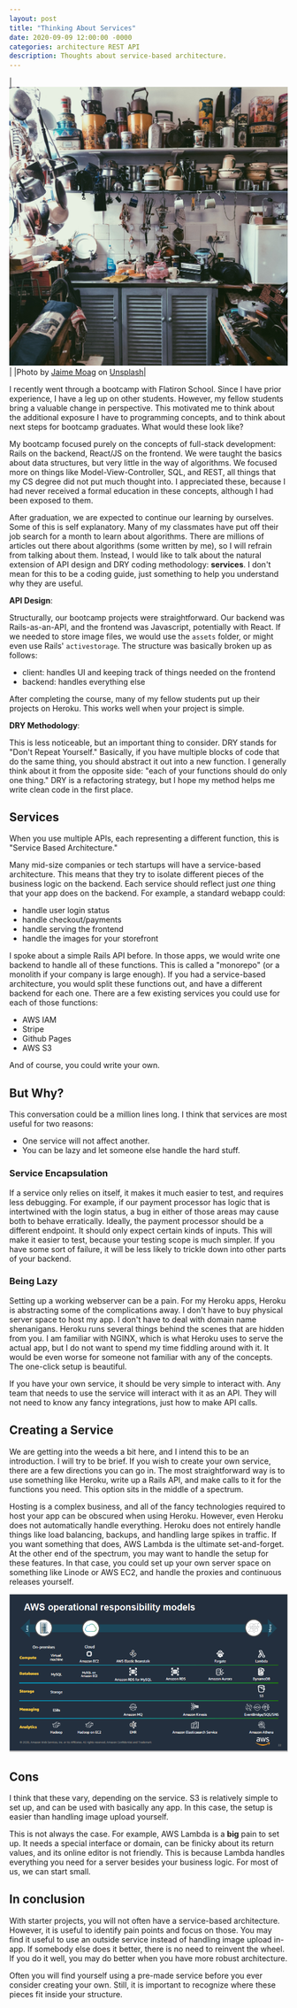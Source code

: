 ```yaml
---
layout: post
title: "Thinking About Services"
date: 2020-09-09 12:00:00 -0000
categories: architecture REST API
description: Thoughts about service-based architecture.
---
```


|![Kitchenware](/assets/images/services/jaime-moag-oZC0wd6LANM-unsplash.jpg)|
|<span>Photo by <a href="https://unsplash.com/@jaimemoag?utm_source=unsplash&amp;utm_medium=referral&amp;utm_content=creditCopyText">Jaime Moag</a> on <a href="https://unsplash.com/s/photos/services?utm_source=unsplash&amp;utm_medium=referral&amp;utm_content=creditCopyText">Unsplash</a></span>|

I recently went through a bootcamp with Flatiron School. Since I have prior experience, I have a leg up on other students. However, my fellow students bring a valuable change in perspective. This motivated me to think about the additional exposure I have to programming concepts, and to think about next steps for bootcamp graduates. What would these look like?

My bootcamp focused purely on the concepts of full-stack development: Rails on the backend, React/JS on the frontend. We were taught the basics about data structures, but very little in the way of algorithms. We focused more on things like Model-View-Controller, SQL, and REST, all things that my CS degree did not put much thought into. I appreciated these, because I had never received a formal education in these concepts, although I had been exposed to them. 

After graduation, we are expected to continue our learning by ourselves. Some of this is self explanatory. Many of my classmates have put off their job search for a month to learn about algorithms. There are millions of articles out there about algorithms (some written by me), so I will refrain from talking about them. Instead, I would like to talk about the natural extension of API design and DRY coding methodology: **services**. I don't mean for this to be a coding guide, just something to help you understand why they are useful.

**API Design**:

Structurally, our bootcamp projects were straightforward. Our backend was Rails-as-an-API, and the frontend was Javascript, potentially with React. If we needed to store image files, we would use the `assets` folder, or might even use Rails' `activestorage`. The structure was basically broken up as follows:

- client: handles UI and keeping track of things needed on the frontend
- backend: handles everything else

After completing the course, many of my fellow students put up their projects on Heroku. This works well when your project is simple.

**DRY Methodology**:

This is less noticeable, but an important thing to consider. DRY stands for "Don't Repeat Yourself." Basically, if you have multiple blocks of code that do the same thing, you should abstract it out into a new function. I generally think about it from the opposite side: "each of your functions should do only one thing." DRY is a refactoring strategy, but I hope my method helps me write clean code in the first place.

## Services

When you use multiple APIs, each representing a different function, this is "Service Based Architecture."

Many mid-size companies or tech startups will have a service-based architecture. This means that they try to isolate different pieces of the business logic on the backend. Each service should reflect just _one_ thing that your app does on the backend. For example, a standard webapp could:

- handle user login status
- handle checkout/payments
- handle serving the frontend
- handle the images for your storefront

I spoke about a simple Rails API before. In those apps, we would write one backend to handle all of these functions. This is called a "monorepo" (or a monolith if your company is large enough). If you had a service-based architecture, you would split these functions out, and have a different backend for each one. There are a few existing services you could use for each of those functions:

- AWS IAM
- Stripe
- Github Pages
- AWS S3

And of course, you could write your own.

## But Why?
This conversation could be a million lines long. I think that services are most useful for two reasons:

- One service will not affect another.
- You can be lazy and let someone else handle the hard stuff.

### Service Encapsulation
If a service only relies on itself, it makes it much easier to test, and requires less debugging. For example, if our payment processor has logic that is intertwined with the login status, a bug in either of those areas may cause both to behave erratically. Ideally, the payment processor should be a different endpoint. It should only expect certain kinds of inputs. This will make it easier to test, because your testing scope is much simpler. If you have some sort of failure, it will be less likely to trickle down into other parts of your backend.

### Being Lazy
Setting up a working webserver can be a pain. For my Heroku apps, Heroku is abstracting some of the complications away. I don't have to buy physical server space to host my app. I don't have to deal with domain name shenanigans. Heroku runs several things behind the scenes that are hidden from you. I am familiar with NGINX, which is what Heroku uses to serve the actual app, but I do not want to spend my time fiddling around with it. It would be even worse for someone not familiar with any of the concepts. The one-click setup is beautiful.

If you have your own service, it should be very simple to interact with. Any team that needs to use the service will interact with it as an API. They will not need to know any fancy integrations, just how to make API calls.

## Creating a Service

We are getting into the weeds a bit here, and I intend this to be an introduction. I will try to be brief. If you wish to create your own service, there are a few directions you can go in. The most straightforward way is to use something like Heroku, write up a Rails API, and make calls to it for the functions you need. This option sits in the middle of a spectrum.

Hosting is a complex business, and all of the fancy technologies required to host your app can be obscured when using Heroku. However, even Heroku does not automatically handle everything. Heroku does not entirely handle things like load balancing, backups, and handling large spikes in traffic. If you want something that does, AWS Lambda is the ultimate set-and-forget. At the other end of the spectrum, you may want to handle the setup for these features. In that case, you could set up your own server space on something like Linode or AWS EC2, and handle the proxies and continuous releases yourself.

![AWS Responsibility Models](/assets/images/services/aws-responsibility-models.png)

## Cons

I think that these vary, depending on the service. S3 is relatively simple to set up, and can be used with basically any app. In this case, the setup is easier than handling image upload yourself.

This is not always the case. For example, AWS Lambda is a __big__ pain to set up. It needs a special interface or domain, can be finicky about its return values, and its online editor is not friendly. This is because Lambda handles everything you need for a server besides your business logic. For most of us, we can start small. 

## In conclusion

With starter projects, you will not often have a service-based architecture. However, it is useful to identify pain points and focus on those. You may find it useful to use an outside service instead of handling image upload in-app. If somebody else does it better, there is no need to reinvent the wheel. If you do it well, you may do better when you have more robust architecture.

Often you will find yourself using a pre-made service before you ever consider creating your own. Still, it is important to recognize where these pieces fit inside your structure.